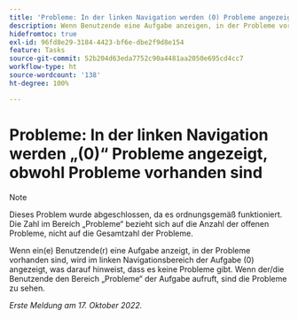 ```yaml
---
title: 'Probleme: In der linken Navigation werden (0) Probleme angezeigt, obwohl Probleme vorhanden sind'
description: Wenn Benutzende eine Aufgabe anzeigen, in der Probleme vorhanden sind, wird im linken Navigationsbereich der Aufgabe (0) angezeigt, was bedeutet, dass es keine Probleme gibt. Wenn die Benutzenden den Bereich „Probleme“ der Aufgabe aufrufen, sind die Probleme zu sehen.
hidefromtoc: true
exl-id: 96fd8e29-3184-4423-bf6e-dbe2f9d8e154
feature: Tasks
source-git-commit: 52b204d63eda7752c90a4481aa2050e695cd4cc7
workflow-type: ht
source-wordcount: '138'
ht-degree: 100%

---
```


# Probleme: In der linken Navigation werden „(0)“ Probleme angezeigt, obwohl Probleme vorhanden sind

>[!NOTE]
>
>Dieses Problem wurde abgeschlossen, da es ordnungsgemäß funktioniert. Die Zahl im Bereich „Probleme“ bezieht sich auf die Anzahl der offenen Probleme, nicht auf die Gesamtzahl der Probleme.

Wenn ein(e) Benutzende(r) eine Aufgabe anzeigt, in der Probleme vorhanden sind, wird im linken Navigationsbereich der Aufgabe (0) angezeigt, was darauf hinweist, dass es keine Probleme gibt. Wenn der/die Benutzende den Bereich „Probleme“ der Aufgabe aufruft, sind die Probleme zu sehen.

_Erste Meldung am 17. Oktober 2022._
